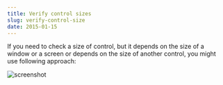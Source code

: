 ```yaml
---
title: Verify control sizes
slug: verify-control-size
date: 2015-01-15
---
```



If you need to check a size of control, but it depends on the size of a window or a screen or depends on the size of another control, you might use following approach:

![screenshot](../screenshot-check-control-size.png)
